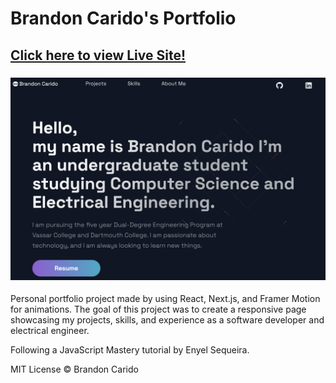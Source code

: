 # Brandon Carido's Portfolio

## [Click here to view Live Site!](https://brandoncarido.com)
### ![Portfolio Website](preview.png)

Personal portfolio project made by using React, Next.js, and Framer Motion for animations. The goal of this project was to create a responsive page showcasing my projects, skills, and experience as a software developer and electrical engineer.

Following a JavaScript Mastery tutorial by Enyel Sequeira.

MIT License © Brandon Carido
